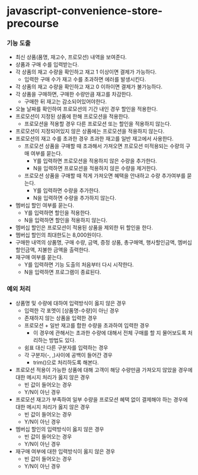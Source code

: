 # javascript-convenience-store-precourse
### 기능 도출
- 최신 상품(품명, 재고수, 프로모션) 내역을 보여준다.
- 상품과 구매 수를 입력받는다.
- 각 상품의 재고 수량을 확인하고 재고 1 이상이면 결제가 가능하다.
  - 입력한 구매 수가 재고 수를 초과하면 에러를 발생시킨다.
- 각 상품의 재고 수량을 확인하고 재고 0 이하이면 결제가 불가능하다.
- 각 상품을 구매하면, 구매한 수량만큼 재고를 차감한다.
  - 구매한 뒤 재고는 감소되어있어야한다.
- 오늘 날짜를 확인하여 프로모션의 기간 내인 경우 할인을 적용한다.
- 프로모션이 지정된 상품에 한해 프로모션을 적용한다.
  - 프로모션을 적용할 경우 다른 프로모션 또는 할인을 적용하지 않는다.
- 프로모션이 지정되어있지 않은 상품에는 프로모션을 적용하지 않는다.
- 프로모션의 재고 수를 초과한 경우 초과한 재고를 일반 재고에서 사용한다.
  - 프로모션 상품을 구매할 때 초과해서 가져오면 프로모션 미적용되는 수량의 구매 여부를 묻는다.
    - Y를 입력하면 프로모션을 적용하지 않은 수량을 추가한다.
    - N을 입력하면 프로모션을 적용하지 않은 수량을 제거한다.
  - 프로모션 상품을 구매할 때 적게 가져오면 혜택을 안내하고 수량 추가여부를 묻는다.
    - Y를 입력하면 수량을 추가한다.
    - N을 입력하면 수량을 추가하지 않는다.
- 멤버십 할인 여부를 묻는다.
  - Y를 입력하면 할인을 적용한다.
  - N을 입력하면 할인을 적용하지 않는다.
- 멤버십 할인은 프로모션이 적용된 상품을 제외한 뒤 할인을 한다.
- 멤버십 할인의 최대한도는 8,000원이다.
- 구매한 내역의 상품명, 구매 수량, 금액, 증정 상품, 총구매액, 행사할인금액, 멤버십할인금액, 지불한 금액을 출력한다.
- 재구매 여부를 묻는다.
  - Y를 입력하면 기능 도출의 처음부터 다시 시작한다.
  - N을 입력하면 프로그램이 종료된다.

### 예외 처리
- 상품명 및 수량에 대하여 입력방식이 옳지 않은 경우
  - 입력한 각 포멧이 \[상품명-수량\]이 아닌 경우
  - 존재하지 않는 상품을 입력한 경우
  - 프로모션 + 일반 재고를 합한 수량을 초과하여 입력한 경우
    - 이 경우에 관해서는 초과한 수량에 대해서 전체 구매를 할 지 물어보도록 처리하는 방법도 있다.
  - 쉼표 대신 다른 구분자를 입력하는 경우
  - 각 구분자(\-, ,)사이에 공백이 들어간 경우
    - trim()으로 처리하도록 해본다.
- 프로모션 적용이 가능한 상품에 대해 고객이 해당 수량만큼 가져오지 않았을 경우에 대한 메시지 처리가 옳지 않은 경우
  - 빈 값이 들어오는 경우
  - Y/N이 아닌 경우
- 프로모션 재고가 부족하여 일부 수량을 프로모션 혜택 없이 결제해야 하는 경우에 대한 메시지 처리가 옳지 않은 경우
  - 빈 값이 들어오는 경우
  - Y/N이 아닌 경우
- 멤버십 할인의 입력방식이 옳지 않은 경우
  - 빈 값이 들어오는 경우
  - Y/N이 아닌 경우
- 재구매 여부에 대한 입력방식이 옳지 않은 경우
  - 빈 값이 들어오는 경우
  - Y/N이 아닌 경우